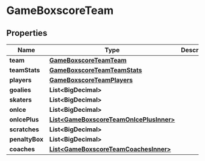 

# GameBoxscoreTeam


## Properties

| Name | Type | Description | Notes |
|------------ | ------------- | ------------- | -------------|
|**team** | [**GameBoxscoreTeamTeam**](GameBoxscoreTeamTeam.md) |  |  [optional] |
|**teamStats** | [**GameBoxscoreTeamTeamStats**](GameBoxscoreTeamTeamStats.md) |  |  [optional] |
|**players** | [**GameBoxscoreTeamPlayers**](GameBoxscoreTeamPlayers.md) |  |  [optional] |
|**goalies** | **List&lt;BigDecimal&gt;** |  |  [optional] |
|**skaters** | **List&lt;BigDecimal&gt;** |  |  [optional] |
|**onIce** | **List&lt;BigDecimal&gt;** |  |  [optional] |
|**onIcePlus** | [**List&lt;GameBoxscoreTeamOnIcePlusInner&gt;**](GameBoxscoreTeamOnIcePlusInner.md) |  |  [optional] |
|**scratches** | **List&lt;BigDecimal&gt;** |  |  [optional] |
|**penaltyBox** | **List&lt;BigDecimal&gt;** |  |  [optional] |
|**coaches** | [**List&lt;GameBoxscoreTeamCoachesInner&gt;**](GameBoxscoreTeamCoachesInner.md) |  |  [optional] |




